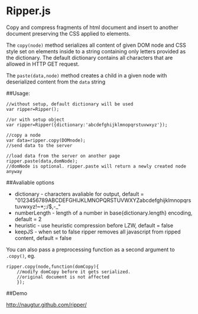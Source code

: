 Ripper.js
======

Copy and compress fragments of html document and insert to another document preserving the CSS applied to elements.

The `copy(node)` method serializes all content of given DOM node and CSS style set on elements inside to a string containing only letters provided as the dictionary. The default dictionary contains all characters that are allowed in HTTP GET request.

The `paste(data,node)` method creates a child in a given node with deserialized content from the `data` string

##Usage:

    //without setup, default dictionary will be used
    var ripper=Ripper();

    //or with setup object
    var ripper=Ripper({dictionary:'abcdefghijklmnopqrstuvwxyz'});

    //copy a node
    var data=ripper.copy(DOMnode);
    //send data to the server

    //load data from the server on another page
    ripper.paste(data,domNode);
    //domNode is optional. ripper.paste will return a newly created node anyway

##Avaliable options

  - dictionary - characters avaliable for output, default = "0123456789ABCDEFGHIJKLMNOPQRSTUVWXYZabcdefghijklmnopqrstuvwxyz!~*;:/$,-_"
  - numberLength - length of a number in base{dictionary.length} encoding, default = 2
  - heuristic - use heuristic compression before LZW, default = false
  - keepJS - when set to false ripper removes all javascript from ripped content, default = false

You can also pass a preprocessing function as a second argument to `.copy()`, eg.

    ripper.copy(node,function(domCopy){
    	//modify domCopy before it gets serialized.
    	//original document is not affected
    	});

##Demo

http://naugtur.github.com/ripper/


